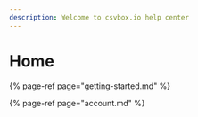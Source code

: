 ```yaml
---
description: Welcome to csvbox.io help center
---
```


# Home

{% page-ref page="getting-started.md" %}

{% page-ref page="account.md" %}

